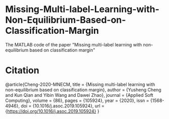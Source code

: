 # Missing-Multi-label-Learning-with-Non-Equilibrium-Based-on-Classification-Margin
The MATLAB code of the paper "Missing multi-label learning with non-equilibrium based on classification margin"

# Citation
@article{Cheng-2020-MNECM,
  title   = {Missing multi-label learning with non-equilibrium based on classification margin},
  author  = {Yusheng Cheng and Kun Qian and Yibin Wang and Dawei Zhao},
  journal = {Applied Soft Computing},
  volume  = {86},
  pages   = {105924},
  year    = {2020},
  issn    = {1568-4946},
  doi     = {10.1016/j.asoc.2019.105924},
  url     = {https://doi.org/10.1016/j.asoc.2019.105924}
}
